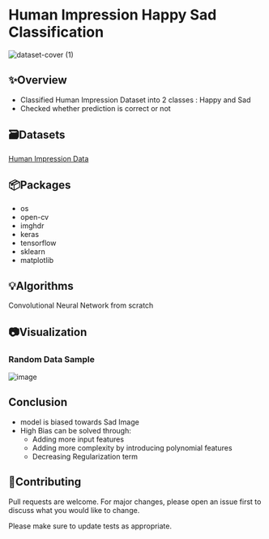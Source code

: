# Human Impression Happy Sad Classification
![dataset-cover (1)](https://user-images.githubusercontent.com/113231185/213911689-6c3cb036-0d5c-46b2-b1bf-614f8a3ad699.jpg)

## ✨Overview
-  Classified Human Impression Dataset into 2 classes : Happy and Sad
-  Checked whether prediction is correct or not

## 🗃️Datasets

[Human Impression Data](https://www.kaggle.com/datasets/farjanakabirsamanta/impression-data)

## 📦Packages

- os
- open-cv
- imghdr
- keras
- tensorflow
- sklearn
- matplotlib

## 💡Algorithms
Convolutional Neural Network from scratch

## 📷Visualization

### Random Data Sample

![image](https://user-images.githubusercontent.com/113231185/213911982-0d7204da-a0df-4675-9d1a-f02e801d50ba.png)

## Conclusion
- model is biased towards Sad Image
- High Bias can be solved through:
  - Adding more input features
  - Adding more complexity by introducing polynomial features
  - Decreasing Regularization term

## 👋Contributing

Pull requests are welcome. For major changes, please open an issue first
to discuss what you would like to change.

Please make sure to update tests as appropriate.
